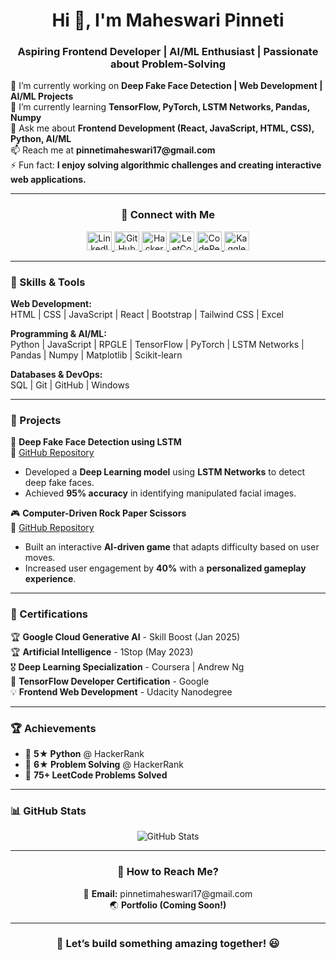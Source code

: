 <h1 align="center">Hi 👋, I'm Maheswari Pinneti</h1>
<h3 align="center">Aspiring Frontend Developer | AI/ML Enthusiast | Passionate about Problem-Solving</h3>

<p align="left">
 🔭 I’m currently working on <strong>Deep Fake Face Detection | Web Development | AI/ML Projects</strong> <br>
 🌱 I’m currently learning <strong>TensorFlow, PyTorch, LSTM Networks, Pandas, Numpy</strong> <br>
 💬 Ask me about <strong>Frontend Development (React, JavaScript, HTML, CSS), Python, AI/ML</strong> <br>
 📫 Reach me at <strong>pinnetimaheswari17@gmail.com</strong> <br>
 ⚡ Fun fact: <strong>I enjoy solving algorithmic challenges and creating interactive web applications.</strong>
</p>

---

<h3 align="center">📌 Connect with Me</h3>
<p align="center">
  <a href="https://www.linkedin.com/in/maheswari-pinneti" target="blank">
    <img src="https://raw.githubusercontent.com/rahuldkjain/github-profile-readme-generator/master/src/images/icons/Social/linked-in-alt.svg" alt="LinkedIn" height="30" width="40"/>
  </a>
  <a href="https://github.com/MaheswariPinneti" target="blank">
    <img src="https://raw.githubusercontent.com/rahuldkjain/github-profile-readme-generator/master/src/images/icons/Social/github.svg" alt="GitHub" height="30" width="40"/>
  </a>
  <a href="https://www.hackerrank.com/profile/pinnetimaheswari" target="blank">
    <img src="https://raw.githubusercontent.com/rahuldkjain/github-profile-readme-generator/master/src/images/icons/Social/hackerrank.svg" alt="HackerRank" height="30" width="40"/>
  </a>
  <a href="https://leetcode.com/u/Maheswari_pinneti/" target="blank">
    <img src="https://upload.wikimedia.org/wikipedia/commons/1/19/LeetCode_logo_black.png" alt="LeetCode" height="30" width="40"/>
  </a>
  <a href="https://codepen.io/PINNETI-MAHESWARI" target="blank">
    <img src="https://raw.githubusercontent.com/rahuldkjain/github-profile-readme-generator/master/src/images/icons/Social/codepen.svg" alt="CodePen" height="30" width="40"/>
  </a>
  <a href="https://www.kaggle.com/maheswaripinneti" target="blank">
    <img src="https://raw.githubusercontent.com/rahuldkjain/github-profile-readme-generator/master/src/images/icons/Social/kaggle.svg" alt="Kaggle" height="30" width="40"/>
  </a>
</p>

---

<h3 align="left">📌 Skills & Tools</h3>

<p align="left">
  <strong>Web Development:</strong><br>
  HTML | CSS | JavaScript | React | Bootstrap | Tailwind CSS | Excel
</p>

<p align="left">
  <strong>Programming & AI/ML:</strong><br>
  Python | JavaScript | RPGLE | TensorFlow | PyTorch | LSTM Networks | Pandas | Numpy | Matplotlib | Scikit-learn
</p>

<p align="left">
  <strong>Databases & DevOps:</strong><br>
  SQL  | Git | GitHub | Windows
</p>

---

<h3 align="left">📌 Projects</h3>

  🚀 <strong>Deep Fake Face Detection using LSTM</strong> <br>
  🔗 <a href="https://github.com/MaheswariPinneti/deepfake-face-detection-using-LSTM">GitHub Repository</a> <br>
  - Developed a <strong>Deep Learning model</strong> using <strong>LSTM Networks</strong> to detect deep fake faces. <br>
  - Achieved <strong>95% accuracy</strong> in identifying manipulated facial images.

  🎮 <strong>Computer-Driven Rock Paper Scissors</strong> <br>
  🔗 <a href="https://github.com/MaheswariPinneti/Computer---Driven-Rock-Paper-Scissor">GitHub Repository</a> <br>
  - Built an interactive <strong>AI-driven game</strong> that adapts difficulty based on user moves. <br>
  - Increased user engagement by <strong>40%</strong> with a <strong>personalized gameplay experience</strong>.

---

<h3 align="left">📌 Certifications</h3>

<p align="left">
  🏆 <strong>Google Cloud Generative AI</strong> - Skill Boost (Jan 2025) <br>
  🏆 <strong>Artificial Intelligence</strong> - 1Stop (May 2023) <br>
  🎖 <strong>Deep Learning Specialization</strong> - Coursera | Andrew Ng <br>
  📜 <strong>TensorFlow Developer Certification</strong> - Google <br>
  💡 <strong>Frontend Web Development</strong> - Udacity Nanodegree <br>
</p>


---

### 🏆 Achievements  
- 🥇 **5★ Python** @ HackerRank  
- 🥈 **6★ Problem Solving** @ HackerRank  
- 🎯 **75+ LeetCode Problems Solved**  


---

<h3 align="left">📊 GitHub Stats</h3>
<p align="center">
  <img src="https://github-readme-stats.vercel.app/api?username=MaheswariPinneti&show_icons=true&theme=radical" alt="GitHub Stats"/>
</p>

---

<h3 align="center">📌 How to Reach Me?</h3>
<p align="center">
  📧 <strong>Email:</strong> pinnetimaheswari17@gmail.com <br>
  🌏 <strong>Portfolio (Coming Soon!)</strong>
</p>

---

<h3 align="center">🚀 Let’s build something amazing together! 😃</h3>


